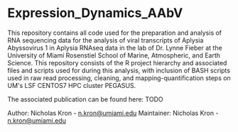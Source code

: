 # Expression_Dynamics_AAbV

This repository contains all code used for the preparation and analysis of RNA sequencing data for the analysis of viral transcripts of Aplysia Abyssovirus 1 in Aplysia RNAseq data in the lab of Dr. Lynne Fieber at the University of Miami Rosenstiel School of Marine, Atmospheric, and Earth Science. This repository consists of the R project hierarchy and associated files and scripts used for during this analysis, with inclusion of BASH scripts used in raw read processing, cleaning, and mapping-quantification steps on UM's LSF CENTOS7 HPC cluster PEGASUS.

The associated publication can be found here:
TODO

Author: Nicholas Kron - n.kron@umiami.edu
Maintainer: Nicholas Kron - n.kron@umiami.edu
